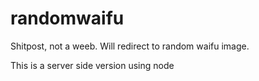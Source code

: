 # randomwaifu
Shitpost, not a weeb. Will redirect to random waifu image.

This is a server side version using node
